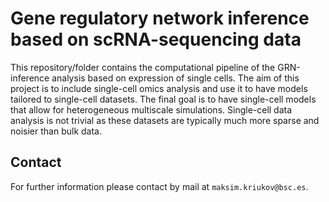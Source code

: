 # Gene regulatory network inference based on scRNA-sequencing data

This repository/folder contains the computational pipeline of the GRN-inference analysis based on expression of single cells. The aim of this project is to include single-cell omics analysis and use it to have models tailored to single-cell datasets. The final goal is to have single-cell models that allow for heterogeneous multiscale simulations. Single-cell data analysis is not trivial as these datasets are typically much more sparse and noisier than bulk data. 

## Contact

For further information please contact by mail at `maksim.kriukov@bsc.es`.